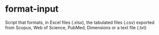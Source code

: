 # format-input
Script that formats, in Excel files (.xlsx), the tabulated files (.csv) exported from Scopus, Web of Science, PubMed, Dimensions or a text file (.txt)
